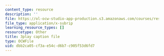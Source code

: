 ```yaml
---
content_type: resource
description: ''
file: https://ol-ocw-studio-app-production.s3.amazonaws.com/courses/res-18-008-calculus-revisited-complex-variables-differential-equations-and-linear-algebra-fall-2011/dbb2ca05cf3ae54cd6b7c905f53d6fd7_oY0ItxI9xTk.srt
file_type: application/x-subrip
learning_resource_types: []
resourcetype: Other
title: 3play caption file
type: OCWFile
uid: dbb2ca05-cf3a-e54c-d6b7-c905f53d6fd7
---
```

